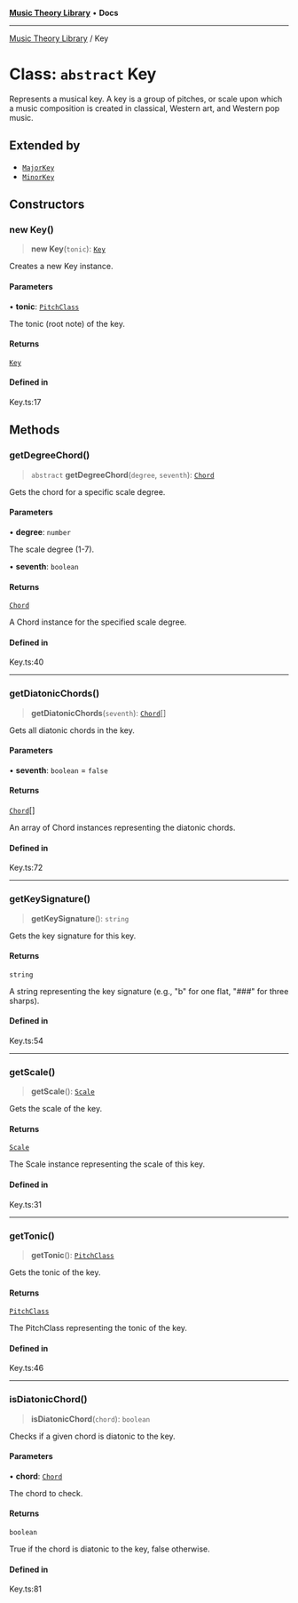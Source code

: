 [**Music Theory Library**](../README.md) • **Docs**

***

[Music Theory Library](../README.md) / Key

# Class: `abstract` Key

Represents a musical key.
A key is a group of pitches, or scale upon which a music composition is created in classical, Western art, and Western pop music.

## Extended by

- [`MajorKey`](MajorKey.md)
- [`MinorKey`](MinorKey.md)

## Constructors

### new Key()

> **new Key**(`tonic`): [`Key`](Key.md)

Creates a new Key instance.

#### Parameters

• **tonic**: [`PitchClass`](PitchClass.md)

The tonic (root note) of the key.

#### Returns

[`Key`](Key.md)

#### Defined in

Key.ts:17

## Methods

### getDegreeChord()

> `abstract` **getDegreeChord**(`degree`, `seventh`): [`Chord`](Chord.md)

Gets the chord for a specific scale degree.

#### Parameters

• **degree**: `number`

The scale degree (1-7).

• **seventh**: `boolean`

#### Returns

[`Chord`](Chord.md)

A Chord instance for the specified scale degree.

#### Defined in

Key.ts:40

***

### getDiatonicChords()

> **getDiatonicChords**(`seventh`): [`Chord`](Chord.md)[]

Gets all diatonic chords in the key.

#### Parameters

• **seventh**: `boolean` = `false`

#### Returns

[`Chord`](Chord.md)[]

An array of Chord instances representing the diatonic chords.

#### Defined in

Key.ts:72

***

### getKeySignature()

> **getKeySignature**(): `string`

Gets the key signature for this key.

#### Returns

`string`

A string representing the key signature (e.g., "b" for one flat, "###" for three sharps).

#### Defined in

Key.ts:54

***

### getScale()

> **getScale**(): [`Scale`](Scale.md)

Gets the scale of the key.

#### Returns

[`Scale`](Scale.md)

The Scale instance representing the scale of this key.

#### Defined in

Key.ts:31

***

### getTonic()

> **getTonic**(): [`PitchClass`](PitchClass.md)

Gets the tonic of the key.

#### Returns

[`PitchClass`](PitchClass.md)

The PitchClass representing the tonic of the key.

#### Defined in

Key.ts:46

***

### isDiatonicChord()

> **isDiatonicChord**(`chord`): `boolean`

Checks if a given chord is diatonic to the key.

#### Parameters

• **chord**: [`Chord`](Chord.md)

The chord to check.

#### Returns

`boolean`

True if the chord is diatonic to the key, false otherwise.

#### Defined in

Key.ts:81
